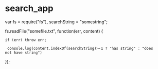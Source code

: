 # search_app

var fs = require("fs"), searchString = "somestring";

fs.readFile("somefile.txt", function(err, content) 
{

    if (err) throw err;

     console.log(content.indexOf(searchString)>-1 ? "has string" : "does not have string")

});

